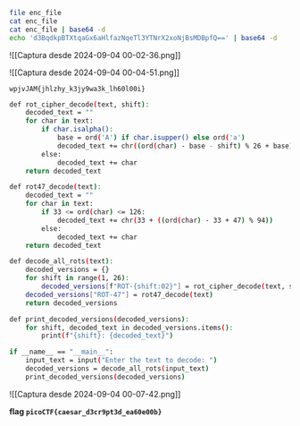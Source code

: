 ```bash
file enc_file
cat enc_file
cat enc_file | base64 -d
echo 'd3BqdkpBTXtqaGx6aHlfazNqeTl3YTNrX2xoNjBsMDBpfQ==' | base64 -d
```

![[Captura desde 2024-09-04 00-02-36.png]]

![[Captura desde 2024-09-04 00-04-51.png]]

`wpjvJAM{jhlzhy_k3jy9wa3k_lh60l00i}`

```bash
def rot_cipher_decode(text, shift):
    decoded_text = ""
    for char in text:
        if char.isalpha():
            base = ord('A') if char.isupper() else ord('a')
            decoded_text += chr((ord(char) - base - shift) % 26 + base)
        else:
            decoded_text += char
    return decoded_text

def rot47_decode(text):
    decoded_text = ""
    for char in text:
        if 33 <= ord(char) <= 126:
            decoded_text += chr(33 + ((ord(char) - 33 + 47) % 94))
        else:
            decoded_text += char
    return decoded_text

def decode_all_rots(text):
    decoded_versions = {}
    for shift in range(1, 26):
        decoded_versions[f"ROT-{shift:02}"] = rot_cipher_decode(text, shift)
    decoded_versions["ROT-47"] = rot47_decode(text)
    return decoded_versions

def print_decoded_versions(decoded_versions):
    for shift, decoded_text in decoded_versions.items():
        print(f"{shift}: {decoded_text}")

if __name__ == "__main__":
    input_text = input("Enter the text to decode: ")
    decoded_versions = decode_all_rots(input_text)
    print_decoded_versions(decoded_versions)
```

![[Captura desde 2024-09-04 00-07-42.png]]

**flag `picoCTF{caesar_d3cr9pt3d_ea60e00b}`**